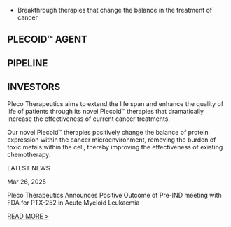 - Breakthrough therapies that change the balance in the treatment of cancer


## PLECOID™ AGENT

## PIPELINE

## INVESTORS

Pleco Therapeutics aims to extend the life span and enhance the quality of life of patients through its novel Plecoid™ therapies that dramatically increase the effectiveness of current cancer treatments.

Our novel Plecoid™ therapies positively change the balance of protein expression within the cancer microenvironment, removing the burden of toxic metals within the cell, thereby improving the effectiveness of existing chemotherapy.

LATEST NEWS

Mar 26, 2025


Pleco Therapeutics Announces Positive Outcome of Pre-IND meeting with FDA for PTX-252 in Acute Myeloid Leukaemia

[READ MORE >](https://www.plecotherapeutics.com/news/41/86/Pleco-Therapeutics-Announces-Positive-Outcome-of-Pre-IND-meeting-with-FDA-for-PTX-252-in-Acute-Myeloid-Leukaemia.html "Pleco Therapeutics Announces Positive Outcome of Pre-IND meeting with FDA for PTX-252 in Acute Myeloid Leukaemia")